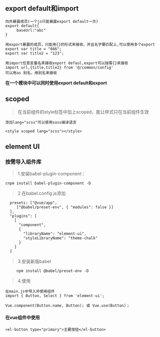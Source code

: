 ## export default和import

```
向外暴露成员(一个js只能暴露export default一次)
export default{
     baseUrl:"abc"
}

用export暴露的成员，只能用{}的形式来接收，并且名字要匹配上,可以使用多个export
export var title = "666";
export var title2 = "123";

用import任意变量名来接收export defaul,export可以按需{}来接收
import url,{title,title2} from '@/common/config'
可以用as 别名，用别名来接收
```

**在一个模块中可以同时使用export default和export**

## scoped

>在当前组件的style标签中加上scoped，能让样式只在当前组件生效

```
添加lang="scss"可以使用sass编译语言

<style scoped lang="scss"></style>
```

## element UI

### 按需导入组件库

>1.安装babel-plugin-component：

```
cnpm install babel-plugin-component -D
```

>2.在babel.config.js添加
```
  presets: ["@vue/app",
     ["@babel/preset-env", { "modules": false }]
  ],
  "plugins": [
    [
      "component",
      {
        "libraryName": "element-ui",
        "styleLibraryName": "theme-chalk"
      }
    ]
  ]
```

>3.安装新版babel

```
     npm install @babel/preset-env -D
```

>4.使用

```
在main.js中导入并使用组件
import { Button, Select } from 'element-ui';

Vue.component(Button.name, Button); 或 Vue.use(Button)；
```

#### 在vue组件中使用

```
<el-button type="primary">主要按钮</el-button>
```